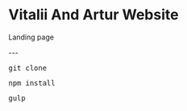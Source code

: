 <h1>Vitalii And Artur Website</h1>
<p>Landing page</p>
---
<pre>git clone</pre>
<pre>npm install</pre>
<pre>gulp</pre>
